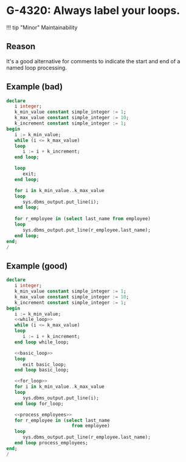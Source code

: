# G-4320: Always label your loops.

!!! tip "Minor"
    Maintainability

## Reason

It's a good alternative for comments to indicate the start and end of a named loop processing.

## Example (bad)

```sql
declare
   i integer;
   k_min_value constant simple_integer := 1;
   k_max_value constant simple_integer := 10;
   k_increment constant simple_integer := 1;
begin
   i := k_min_value;
   while (i <= k_max_value) 
   loop 
      i := i + k_increment; 
   end loop;

   loop 
      exit;
   end loop;

   for i in k_min_value..k_max_value
   loop 
      sys.dbms_output.put_line(i);
   end loop;
   
   for r_employee in (select last_name from employee)
   loop
      sys.dbms_output.put_line(r_employee.last_name);
   end loop;   
end;
/
```

## Example (good)

```sql hl_lines='8 12 14 17 19 23 25 30'
declare
   i integer;
   k_min_value constant simple_integer := 1;
   k_max_value constant simple_integer := 10;
   k_increment constant simple_integer := 1;
begin
   i := k_min_value;
   <<while_loop>>
   while (i <= k_max_value) 
   loop 
      i := i + k_increment; 
   end loop while_loop;

   <<basic_loop>>
   loop 
      exit basic_loop;
   end loop basic_loop;

   <<for_loop>>
   for i in k_min_value..k_max_value
   loop 
      sys.dbms_output.put_line(i);
   end loop for_loop;

   <<process_employees>>
   for r_employee in (select last_name
                        from employee)
   loop
      sys.dbms_output.put_line(r_employee.last_name);
   end loop process_employees;
end;
/
```
